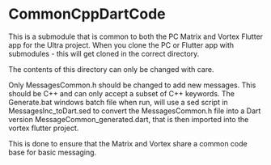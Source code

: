 # CommonCppDartCode
This is a submodule that is common to both the PC Matrix and Vortex Flutter app for the Ultra project. 
When you clone the PC or Flutter app with submodules - this will get cloned in the correct directory.

The contents of this directory can only be changed with care.

Only MessagesCommon.h should be changed to add new messages. 
This should be C++ and can only accept a subset of C++ keywords.
The Generate.bat windows batch file when run, will use a sed script in MessagesInc_toDart.sed to convert
the MessagesCommon.h file into a Dart version MessageCommon_generated.dart, that is then imported into the
vortex flutter project.

This is done to ensure that the Matrix and Vortex share a common code base for basic messaging.


